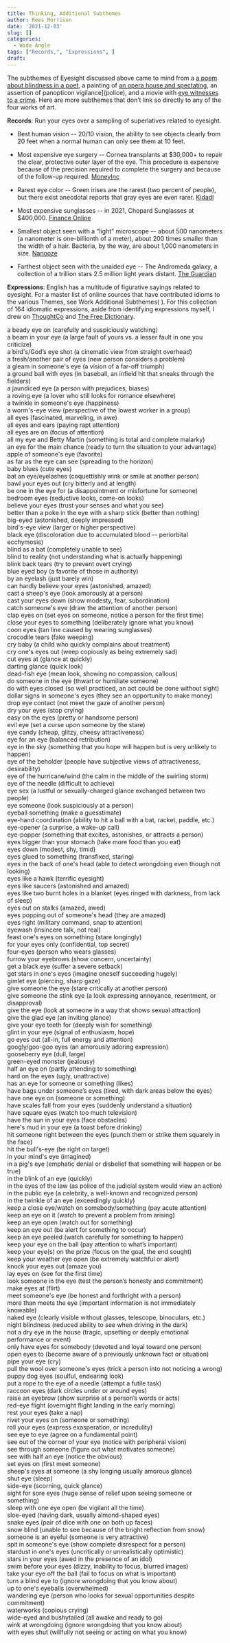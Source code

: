 ```yaml
---
title: Thinking, Additional Subthemes
author: Rees Morrison
date: '2021-12-03'
slug: []
categories:
  - Wide Angle
tags: ["Records,", "Expressions", ]
draft:  
---
```


The subthemes of Eyesight discussed above came to mind from a [a poem about blindness in a poet](milton), a painting of [an opera house and spectating](opera), an assertion of panopticon vigilance](police), and a movie with [eye witnesses to a crime](rear).   Here are more subthemes that don’t link so directly to any of the four works of art.

<!--more-->

**Records**:  Run your eyes over a sampling of superlatives related to eyesight.

* Best human vision -- 20/10 vision, the ability to see objects clearly from 20 feet when a normal human can only see them at 10 feet.

* Most expensive eye surgery -- Cornea transplants at $30,000+ to repair the clear, protective outer layer of the eye. This procedure is expensive because of the precision required to complete the surgery and because of the follow-up required. [MoneyInc](https://moneyinc.com/most-expensive-surgeries/)  

* Rarest eye color -- Green irises are the rarest (two percent of people), but there exist anecdotal reports that gray eyes are even rarer. [Kidadl](https://kidadl.com/articles/amazing-green-eyes-facts-how-much-do-you-know-about-the-rarest-eye-color)  

* Most expensive sunglasses -- in 2021, Chopard Sunglasses at $400,000. [Finance Online](https://financesonline.com/10-most-expensive-sunglasses-in-the-world-cartier-dolce-gabana-and-other-fancy-brands/)  

* Smallest object seen with a “light” microscope –- about 500 nanometers (a nanometer is one-billionth of a meter), about 200 times smaller than the width of a hair. Bacteria, by the way, are about 1,000 nanometers in size. [Nanooze](https://www.nanooze.org/worlds-most-powerful-microcope/)  

* Farthest object seen with the unaided eye -- The Andromeda galaxy, a collection of a trillion stars 2.5 million light years distant. [The Guardian](https://www.theguardian.com/science/2019/aug/25/starwatch-the-furthest-thing-you-can-see-with-the-naked-eye)  

**Expressions**:  English has a multitude of figurative sayings related to eyesight.  For a master list of online sources that have contributed idioms to the various Themes, see Work Additional Subthemes(  ).  For this collection of 164 idiomatic expressions, aside from identifying expressions myself, I drew on [ThoughtCo](https://www.thoughtco.com/eye-idioms-and-expressions-1209937) and [The Free Dictionary]( https://idioms.thefreedictionary.com/eye).

a beady eye on (carefully and suspiciously watching)  
a beam in your eye (a large fault of yours vs. a lesser fault in one you criticize)  
a bird's/God’s eye shot (a cinematic view from straight overhead)  
a fresh/another pair of eyes (new person considers a problem)  
a gleam in someone's eye (a vision of a far-off triumph)  
a ground ball with eyes (in baseball, an infield hit that sneaks through the fielders)  
a jaundiced eye (a person with prejudices, biases)  
a roving eye (a lover who still looks for romance elsewhere)  
a twinkle in someone's eye (happiness)  
a worm's-eye view (perspective of the lowest worker in a group)  
all eyes (fascinated, marveling, in awe)  
all eyes and ears (paying rapt attention)    
all eyes are on (focus of attention)    
all my eye and Betty Martin (something is total and complete malarky)  
an eye for the main chance (ready to turn the situation to your advantage)  
apple of someone's eye (favorite)    
as far as the eye can see (spreading to the horizon)  
baby blues (cute eyes)    
bat an eye/eyelashes (coquettishly wink or smile at another person)  
bawl your eyes out (cry bitterly and at length)  
be one in the eye for (a disappointment or misfortune for someone)    
bedroom eyes (seductive looks, come-on looks)  
believe your eyes (trust your senses and what you see)  
better than a poke in the eye with a sharp stick (better than nothing)  
big-eyed (astonished, deeply impressed)  
bird's-eye view (larger or higher perspective)    
black eye (discoloration due to accumulated blood -- periorbital ecchymosis)  
blind as a bat (completely unable to see)    
blind to reality (not understanding what is actually happening)    
blink back tears (try to prevent overt crying)     
blue eyed boy (a favorite of those in authority)    
by an eyelash (just barely win)  
can hardly believe your eyes (astonished, amazed)  
cast a sheep's eye (look amorously at a person)  
cast your eyes down (show modesty, fear, subordination)  
catch someone's eye (draw the attention of another person)    
clap eyes on (set eyes on someone, notice a person for the first time)  
close your eyes to something (deliberately ignore what you know)  
coon eyes (tan line caused by wearing sunglasses)  
crocodile tears (fake weeping)    
cry baby (a child who quickly complains about treatment)    
cry one's eyes out (weep copiously as being extremely sad)    
cut eyes at (glance at quickly)  
darting glance (quick look)    
dead-fish eye (mean look, showing no compassion, callous)    
do someone in the eye (thwart or humiliate someone)  
do with eyes closed (so well practiced, an act could be done without sight)  
dollar signs in someone's eyes (they see an opportunity to make money)  
drop eye contact (not meet the gaze of another person)    
dry your eyes (stop crying)  
easy on the eyes (pretty or handsome person)    
evil eye (set a curse upon someone by the stare)  
eye candy (cheap, glitzy, cheesy attractiveness)  
eye for an eye (balanced retribution)    
eye in the sky (something that you hope will happen but is very unlikely to happen)  
eye of the beholder (people have subjective views of attractiveness, desirability)  
eye of the hurricane/wind (the calm in the middle of the swirling storm)  
eye of the needle (difficult to achieve)  
eye sex (a lustful or sexually-charged glance exchanged between two people)  
eye someone (look suspiciously at a person)    
eyeball something (make a guesstimate)    
eye-hand coordination (ability to hit a ball with a bat, racket, paddle, etc.)    
eye-opener (a surprise, a wake-up call)    
eye-popper (something that excites, astonishes, or attracts a person)  
eyes bigger than your stomach (take more food than you eat)    
eyes down (modest, shy, timid)  
eyes glued to something (transfixed, staring)  
eyes in the back of one's head (able to detect wrongdoing even though not looking)    
eyes like a hawk (terrific eyesight)    
eyes like saucers (astonished and amazed)  
eyes like two burnt holes in a blanket (eyes ringed with darkness, from lack of sleep)  
eyes out on stalks (amazed, awed)  
eyes popping out of someone's head (they are amazed)  
eyes right (military command, snap to attention)    
eyewash (insincere talk, not real)  
feast one's eyes on something (stare longingly)    
for your eyes only (confidential, top secret)  
four-eyes (person who wears glasses)  
furrow your eyebrows (show concern, uncertainty)    
get a black eye (suffer a severe setback)    
get stars in one's eyes (imagine oneself succeeding hugely)    
gimlet eye (piercing, sharp gaze)    
give someone the eye (stare critically at another person)    
give someone the stink eye (a look expressing annoyance, resentment, or disapproval)  
give the eye (look at someone in a way that shows sexual attraction)  
give the glad eye (an inviting glance)  
give your eye teeth for (deeply wish for something)  
glint in your eye (signal of enthusiasm, hope)  
go eyes out (all-in, full energy and attention)  
googly/goo-goo eyes (an amorously adoring expression)  
gooseberry eye (dull, large)    
green-eyed monster (jealousy)      
half an eye on (partly attending to something)  
hard on the eyes (ugly, unattractive)  
has an eye for someone or something (likes)    
have bags under someone’s eyes (tired, with dark areas below the eyes)  
have one eye on (someone or something)  
have scales fall from your eyes (suddenly understand a situation)  
have square eyes (watch too much television)    
have the sun in your eyes (face obstacles)  
here's mud in your eye (a toast before drinking)  
hit someone right between the eyes (punch them or strike them squarely in the face)  
hit the bull's-eye (be right on target)    
in your mind's eye (imagined)  
in a pig's eye (emphatic denial or disbelief that something will happen or be true)  
in the blink of an eye (quickly)    
in the eyes of the law (as police of the judicial system would view an action)  
in the public eye (a celebrity, a well-known and recognized person)  
in the twinkle of an eye (exceedingly quickly)  
keep a close eye/watch on somebody/something (pay acute attention)  
keep an eye on it (watch to prevent a problem from arising)    
keep an eye open (watch out for something)  
keep an eye out (be alert for something to occur)  
keep an eye peeled (watch carefully for something to happen)    
keep your eye on the ball (pay attention to what’s important)    
keep your eye(s)   on the prize (focus on the goal, the end sought)  
keep your weather eye open (be extremely watchful or alert)  
knock your eyes out (amaze you)    
lay eyes on (see for the first time)  
look someone in the eye (test the person’s honesty and commitment)    
make eyes at (flirt)  
meet someone's eye (be honest and forthright with a person)  
more than meets the eye (important information is not immediately knowable)  
naked eye (clearly visible without glasses, telescope, binoculars, etc.)  
night blindness (reduced ability to see when driving in the dark)    
not a dry eye in the house (tragic, upsetting or deeply emotional performance or event)  
only have eyes for somebody (devoted and loyal toward one person)  
open eyes to (become aware of a previously unknown fact or situation)  
pipe your eye (cry)    
pull the wool over someone's eyes (trick a person into not noticing a wrong)  
puppy dog eyes (soulful, endearing look)  
put a rope to the eye of a needle (attempt a futile task)  
raccoon eyes (dark circles under or around eyes)    
raise an eyebrow (show surprise at a person’s words or acts)    
red-eye flight (overnight flight landing in the early morning)    
rest your eyes (take a nap)  
rivet your eyes on (someone or something)  
roll your eyes (express exasperation, or incredulity)  
see eye to eye (agree on a fundamental point)    
see out of the corner of your eye (notice with peripheral vision)    
see through someone (figure out what motivates someone)    
see with half an eye (notice the obvious)  
set eyes on (first meet someone)  
sheep's eyes at someone (a shy longing usually amorous glance)  
shut eye (sleep)    
side-eye (scorning, quick glance)  
sight for sore eyes (huge sense of relief upon seeing someone or something)  
sleep with one eye open (be vigilant all the time)  
sloe-eyed (having dark, usually almond-shaped eyes)    
snake eyes (pair of dice with one on both up faces)  
snow blind (unable to see because of the bright reflection from snow)    
someone is an eyeful (someone is very attractive)    
spit in someone's eye (show complete disrespect for a person)  
stardust in one's eyes (uncritically or unrealistically optimistic)  
stars in your eyes (awed in the presence of an idol)  
swim before your eyes (dizzy, inability to focus, blurred images)  
take your eye off the ball (fail to focus on what is important)    
turn a blind eye to (ignore wrongdoing that you know about)    
up to one's eyeballs (overwhelmed)  
wandering eye (person who looks for sexual opportunities despite commitment)    
waterworks (copious crying)    
wide-eyed and bushytailed (all awake and ready to go)    
wink at wrongdoing (ignore wrongdoing that you know about)    
with eyes shut (willfully not seeing or acting on what you know) 
